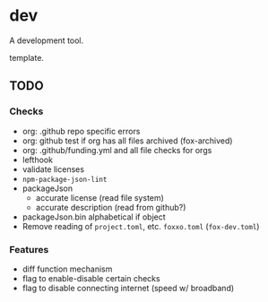 # dev

A development tool.

template.

## TODO

### Checks

- org: .github repo specific errors
- org: github test if org has all files archived (fox-archived)
- org: .github/funding.yml and all file checks for orgs
- lefthook
- validate licenses
- `npm-package-json-lint`
- packageJson
  - accurate license (read file system)
  - accurate description (read from github?)
- packageJson.bin alphabetical if object
- Remove reading of `project.toml`, etc. `foxxo.toml` (`fox-dev.toml`)

### Features

- diff function mechanism
- flag to enable-disable certain checks
- flag to disable connecting internet (speed w/ broadband)
